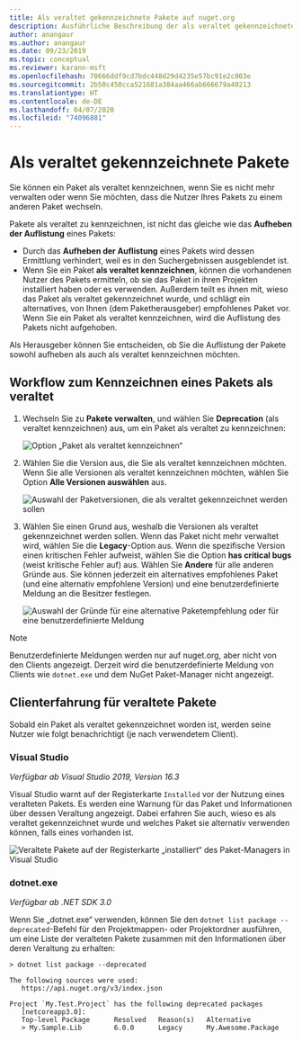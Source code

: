 ```yaml
---
title: Als veraltet gekennzeichnete Pakete auf nuget.org
description: Ausführliche Beschreibung der als veraltet gekennzeichneten Pakete und der Art und Weise, wie diese Informationen von den Clients angezeigt werden
author: anangaur
ms.author: anangaur
ms.date: 09/23/2019
ms.topic: conceptual
ms.reviewer: karann-msft
ms.openlocfilehash: 70666ddf9cd7bdc448d29d4235e57bc91e2c003e
ms.sourcegitcommit: 2b50c450cca521681a384aa466ab666679a40213
ms.translationtype: HT
ms.contentlocale: de-DE
ms.lasthandoff: 04/07/2020
ms.locfileid: "74096881"
---
```

# <a name="deprecating-packages"></a>Als veraltet gekennzeichnete Pakete

Sie können ein Paket als veraltet kennzeichnen, wenn Sie es nicht mehr verwalten oder wenn Sie möchten, dass die Nutzer Ihres Pakets zu einem anderen Paket wechseln. 

Pakete als veraltet zu kennzeichnen, ist nicht das gleiche wie das **Aufheben der Auflistung** eines Pakets:
* Durch das **Aufheben der Auflistung** eines Pakets wird dessen Ermittlung verhindert, weil es in den Suchergebnissen ausgeblendet ist. 
* Wenn Sie ein Paket **als veraltet kennzeichnen**, können die vorhandenen Nutzer des Pakets ermitteln, ob sie das Paket in ihren Projekten installiert haben oder es verwenden. Außerdem teilt es ihnen mit, wieso das Paket als veraltet gekennzeichnet wurde, und schlägt ein alternatives, von Ihnen (dem Paketherausgeber) empfohlenes Paket vor. Wenn Sie ein Paket als veraltet kennzeichnen, wird die Auflistung des Pakets nicht aufgehoben. 

Als Herausgeber können Sie entscheiden, ob Sie die Auflistung der Pakete sowohl aufheben als auch als veraltet kennzeichnen möchten.

## <a name="deprecation-workflow"></a>Workflow zum Kennzeichnen eines Pakets als veraltet
1. Wechseln Sie zu **Pakete verwalten**, und wählen Sie **Deprecation** (als veraltet kennzeichnen) aus, um ein Paket als veraltet zu kennzeichnen:

    ![Option „Paket als veraltet kennzeichnen“](media/deprecation-select-option.png)

2. Wählen Sie die Version aus, die Sie als veraltet kennzeichnen möchten. Wenn Sie alle Versionen als veraltet kennzeichnen möchten, wählen Sie Option **Alle Versionen auswählen** aus.

    ![Auswahl der Paketversionen, die als veraltet gekennzeichnet werden sollen](media/deprecation-select-version.png)

3. Wählen Sie einen Grund aus, weshalb die Versionen als veraltet gekennzeichnet werden sollen. Wenn das Paket nicht mehr verwaltet wird, wählen Sie die **Legacy**-Option aus. Wenn die spezifische Version einen kritischen Fehler aufweist, wählen Sie die Option **has critical bugs** (weist kritische Fehler auf) aus. Wählen Sie **Andere** für alle anderen Gründe aus. Sie können jederzeit ein alternatives empfohlenes Paket (und eine alternativ empfohlene Version) und eine benutzerdefinierte Meldung an die Besitzer festlegen. 

    ![Auswahl der Gründe für eine alternative Paketempfehlung oder für eine benutzerdefinierte Meldung](media/deprecation-save.png)

> [!Note]
> Benutzerdefinierte Meldungen werden nur auf nuget.org, aber nicht von den Clients angezeigt. Derzeit wird die benutzerdefinierte Meldung von Clients wie `dotnet.exe` und dem NuGet Paket-Manager nicht angezeigt.

## <a name="client-experience-for-deprecated-packages"></a>Clienterfahrung für veraltete Pakete
Sobald ein Paket als veraltet gekennzeichnet worden ist, werden seine Nutzer wie folgt benachrichtigt (je nach verwendetem Client).

### <a name="visual-studio"></a>Visual Studio 
*Verfügbar ab Visual Studio 2019, Version 16.3*

Visual Studio warnt auf der Registerkarte `Installed` vor der Nutzung eines veralteten Pakets. Es werden eine Warnung für das Paket und Informationen über dessen Veraltung angezeigt. Dabei erfahren Sie auch, wieso es als veraltet gekennzeichnet wurde und welches Paket sie alternativ verwenden können, falls eines vorhanden ist.

   ![Veraltete Pakete auf der Registerkarte „installiert“ des Paket-Managers in Visual Studio](media/deprecation-vs.png)

### <a name="dotnetexe"></a>dotnet.exe
*Verfügbar ab .NET SDK 3.0*

Wenn Sie „dotnet.exe“ verwenden, können Sie den `dotnet list package --deprecated`-Befehl für den Projektmappen- oder Projektordner ausführen, um eine Liste der veralteten Pakete zusammen mit den Informationen über deren Veraltung zu erhalten:

```
> dotnet list package --deprecated

The following sources were used:
   https://api.nuget.org/v3/index.json

Project `My.Test.Project` has the following deprecated packages
   [netcoreapp3.0]:
   Top-level Package      Resolved   Reason(s)   Alternative
   > My.Sample.Lib        6.0.0      Legacy      My.Awesome.Package

```
